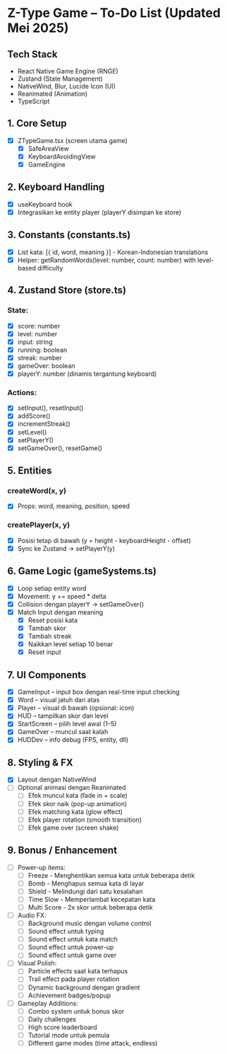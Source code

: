 # Z-Type Game – To-Do List (Updated Mei 2025)

## Tech Stack
- React Native Game Engine (RNGE)  
- Zustand (State Management)
- NativeWind, Blur, Lucide Icon (UI)
- Reanimated (Animation)
- TypeScript

## 1. Core Setup
- [x] ZTypeGame.tsx (screen utama game)
  - [x] SafeAreaView
  - [x] KeyboardAvoidingView
  - [x] GameEngine

## 2. Keyboard Handling
- [x] useKeyboard hook
- [x] Integrasikan ke entity player (playerY disimpan ke store)

## 3. Constants (constants.ts)
- [x] List kata: [{ id, word, meaning }] - Korean-Indonesian translations
- [x] Helper: getRandomWords(level: number, count: number) with level-based difficulty

## 4. Zustand Store (store.ts)
### State:
- [x] score: number
- [x] level: number
- [x] input: string
- [x] running: boolean
- [x] streak: number
- [x] gameOver: boolean
- [x] playerY: number (dinamis tergantung keyboard)

### Actions:
- [x] setInput(), resetInput()
- [x] addScore()
- [x] incrementStreak()
- [x] setLevel()
- [x] setPlayerY()
- [x] setGameOver(), resetGame()

## 5. Entities
### createWord(x, y)
- [x] Props: word, meaning, position, speed

### createPlayer(x, y)
- [x] Posisi tetap di bawah (y = height - keyboardHeight - offset)
- [x] Sync ke Zustand → setPlayerY(y)

## 6. Game Logic (gameSystems.ts)
- [x] Loop setiap entity word
- [x] Movement: y += speed * delta
- [x] Collision dengan playerY → setGameOver()
- [x] Match Input dengan meaning
  - [x] Reset posisi kata
  - [x] Tambah skor
  - [x] Tambah streak
  - [x] Naikkan level setiap 10 benar
  - [x] Reset input

## 7. UI Components
- [x] GameInput – input box dengan real-time input checking
- [x] Word – visual jatuh dari atas
- [x] Player – visual di bawah (opsional: icon)
- [x] HUD – tampilkan skor dan level
- [x] StartScreen – pilih level awal (1–5)
- [x] GameOver – muncul saat kalah
- [x] HUDDev – info debug (FPS, entity, dll)

## 8. Styling & FX
- [x] Layout dengan NativeWind
- [ ] Optional animasi dengan Reanimated
  - [ ] Efek muncul kata (fade in + scale)
  - [ ] Efek skor naik (pop-up animation)
  - [ ] Efek matching kata (glow effect)
  - [ ] Efek player rotation (smooth transition)
  - [ ] Efek game over (screen shake)

## 9. Bonus / Enhancement
- [ ] Power-up items:
  - [ ] Freeze - Menghentikan semua kata untuk beberapa detik
  - [ ] Bomb - Menghapus semua kata di layar
  - [ ] Shield - Melindungi dari satu kesalahan
  - [ ] Time Slow - Memperlambat kecepatan kata
  - [ ] Multi Score - 2x skor untuk beberapa detik
- [ ] Audio FX:
  - [ ] Background music dengan volume control
  - [ ] Sound effect untuk typing
  - [ ] Sound effect untuk kata match
  - [ ] Sound effect untuk power-up
  - [ ] Sound effect untuk game over
- [ ] Visual Polish:
  - [ ] Particle effects saat kata terhapus
  - [ ] Trail effect pada player rotation
  - [ ] Dynamic background dengan gradient
  - [ ] Achievement badges/popup
- [ ] Gameplay Additions:
  - [ ] Combo system untuk bonus skor
  - [ ] Daily challenges
  - [ ] High score leaderboard
  - [ ] Tutorial mode untuk pemula
  - [ ] Different game modes (time attack, endless)
